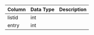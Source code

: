 | Column | Data Type | Description |
| ------ | --------- | ----------- |
| listid | int       |             |
| entry  | int       |             |